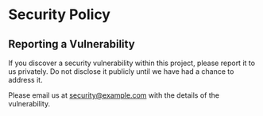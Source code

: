 # Security Policy

## Reporting a Vulnerability

If you discover a security vulnerability within this project, please report it to us privately. Do not disclose it publicly until we have had a chance to address it.

Please email us at security@example.com with the details of the vulnerability.
